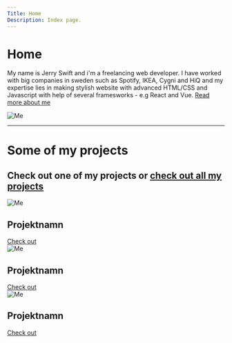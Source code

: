 ```yaml
---
Title: Home
Description: Index page.
---
```


Home
==========================



<div class="index-intro">
    <p>My name is Jerry Swift and i'm a freelancing web developer. I have worked with big companies in sweden such as Spotify, IKEA, Cygni and HiQ and my expertise lies in making stylish website with advanced HTML/CSS and Javascript with help of several framesworks - e.g React and Vue. 
    <a href="./about" alt="about-page">Read more about me </a>
    </p>
</div>
<picture>
    <source media="(min-width: 668px)" srcset="../portfolio/image/person_doesnt_exist.jpeg&w=350" alt="Me">
    <source media="(min-width: 376px)" srcset="../portfolio/image/person_doesnt_exist.jpeg&w=300" alt="Me"> 
    <img src="../portfolio/image/person_doesnt_exist.jpeg&w=350" alt="Me">
</picture>


<div class="sb sb-home">
      <small></small>
      <hr class="section-break-3" />
</div>

<h1 class="projects-header">Some of my projects </h1>

<h2>
    Check out one of my projects or <a href="./highlights" alt="projects">check out all my projects</a>   
</h2>

<div class="project-about">
        <picture>
            <source media="(min-width: 668px)" srcset="../portfolio/image/open.jpeg&w=350" alt="Me">
            <source media="(min-width: 376px)" srcset="../portfolio/image/open.jpeg&w=300" alt="Me"> 
            <img src="../portfolio/image/open.jpeg&w=300" alt="Me">
        </picture>
        <h2>Projektnamn</h2>
        <a href="#" alt="about-page">Check out</a>
</div>
<div class="project-about">
        <picture>
            <source media="(min-width: 668px)" srcset="../portfolio/image/open.jpeg&w=350" alt="Me">
            <source media="(min-width: 376px)" srcset="../portfolio/image/open.jpeg&w=300" alt="Me"> 
            <img src="../portfolio/image/open.jpeg&w=300" alt="Me">
        </picture>
        <h2>Projektnamn</h2>
        <a href="#" alt="about-page">Check out</a>
</div>
<div class="project-about">
        <picture>
            <source media="(min-width: 668px)" srcset="../portfolio/image/open.jpeg&w=350" alt="Me">
            <source media="(min-width: 376px)" srcset="../portfolio/image/open.jpeg&w=300" alt="Me"> 
            <img src="../portfolio/image/open.jpeg&w=300" alt="Me">
        </picture>
        <h2>Projektnamn</h2>
        <a href="#" alt="about-page">Check out</a>
    </div>
</div>



